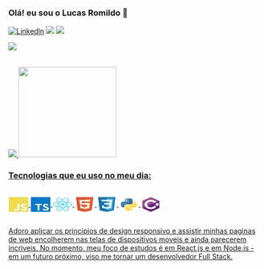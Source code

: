 ### Olá! eu sou o Lucas Romildo 🤚

[![Linkedln](https://img.shields.io/badge/LinkedIn-0077B5?style=for-the-badge&logo=linkedin&logoColor=white)](https://br.linkedin.com/in/lucas-romildo-7b4629275?trk=people-guest_people_search-card)
<a href = "mailto:LucasRomildo01@gmail.com"><img src="https://img.shields.io/badge/-Gmail-%23333?style=for-the-badge&logo=gmail&logoColor=white" target="_blank"></a>
<a href = "https://api.whatsapp.com/send?phone=5511949556863&text=Fala,%20Lucas!%20Vim%20do%20teu%20portifólio,%20quero%20trabalhar%20contigo!"><img src="https://img.shields.io/badge/WhatsApp-25D366?style=for-the-badge&logo=whatsapp&logoColor=white" target="_blank"></a>

<a href = "https://lucasromildo01.github.io/Portifolio/index.html#projects"><img height="55cm" src="https://img.shields.io/badge/website-000000?style=for-the-badge&logo=About.me&logoColor=white" target="_blank"></a>


##

<div>
 <a href="https://github.com/LucasRomildo01">
  <img height="180cm" src="https://github-readme-stats.vercel.app/api?username=LucasRomildo01&show_icons=true&theme=merko&include_all_commits=true&count_private-true"/>
  <img height="180cm" width="195cm" src="https://github-readme-stats.vercel.app/api/top-langs/?username=LucasRomildo01&layout=compact&langs_count=16&thrme=merko"/>
                             
                           
  </div>



### Tecnologias que eu uso no meu dia:
<div style="display: inline_block"><br>
  <img align="center"  height="30" width="40" src="https://raw.githubusercontent.com/devicons/devicon/master/icons/javascript/javascript-plain.svg">
  <img align="center"  height="30" width="40" src="https://raw.githubusercontent.com/devicons/devicon/master/icons/typescript/typescript-plain.svg">
  <img align="center"  height="30" width="40" src="https://raw.githubusercontent.com/devicons/devicon/master/icons/react/react-original.svg">
  <img align="center"  height="30" width="40" src="https://raw.githubusercontent.com/devicons/devicon/master/icons/html5/html5-original.svg">
  <img align="center"  height="30" width="40" src="https://raw.githubusercontent.com/devicons/devicon/master/icons/css3/css3-original.svg">
  <img align="center"  height="30" width="40" src="https://raw.githubusercontent.com/devicons/devicon/master/icons/python/python-original.svg">
  <img align="center"  height="30" width="40" src="https://raw.githubusercontent.com/devicons/devicon/master/icons/csharp/csharp-original.svg">
</div>

##

Adoro aplicar os principios de design responsivo e assistir minhas paginas de web encolherem nas telas de dispositivos moveis e ainda parecerem incriveis.
No momento, meu foco de estudos é em React.js e em Node.js - em um futuro próximo, viso me tornar um desenvolvedor Full Stack. 

